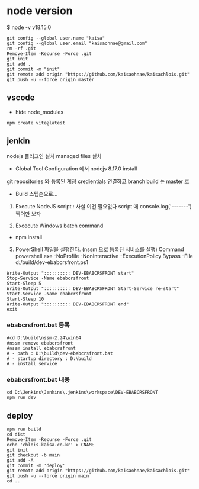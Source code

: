 # node version
$ node -v
v18.15.0

```
git config --global user.name "kaisa"
git config --global user.email "kaisaohnae@gmail.com"
rm -rf .git
Remove-Item -Recurse -Force .git
git init
git add .
git commit -m "init"
git remote add origin "https://github.com/kaisaohnae/kaisachlois.git"
git push -u --force origin master
```
## vscode 
- hide node_modules
```
npm create vite@latest
```

## jenkin

nodejs 플러그인 설치
managed files 설치

- Global Tool Configuration 에서 
nodejs 8.17.0 install 

git repositories 와 등록된 계정 credientials 연결하고 
branch build 는 master 로 

- Build 스텝순으로...
1. Execute NodeJS script : 사실 이건 필요없다
script 에 console.log('-------') 찍어만 보자

2. Excecute Windows batch command 
- npm install

3. PowerShell 파일을 실행한다. (nssm 으로 등록된 서비스를 실행)
Command 
powershell.exe -NoProfile -NonInteractive -ExecutionPolicy Bypass -File d:/build/dev-ebabcrsfront.ps1
```
Write-Output ":::::::::: DEV-EBABCRSFRONT start"
Stop-Service -Name ebabcrsfront
Start-Sleep 5
Write-Output ":::::::::: DEV-EBABCRSFRONT Start-Service re-start"
Start-Service -Name ebabcrsfront 
Start-Sleep 10
Write-Output ":::::::::: DEV-EBABCRSFRONT end"
exit
```
### ebabcrsfront.bat 등록
```
#cd D:\build\nssm-2.24\win64
#nssm remove ebabcrsfront
#nssm install ebabcrsfront
# - path : D:\build\dev-ebabcrsfront.bat
# - startup directory : D:\build
# - install service
```
### ebabcrsfront.bat 내용
```
cd D:\Jenkins\Jenkins\.jenkins\workspace\DEV-EBABCRSFRONT
npm run dev
```

## deploy
```
npm run build
cd dist
Remove-Item -Recurse -Force .git
echo 'chlois.kaisa.co.kr' > CNAME
git init
git checkout -b main
git add -A
git commit -m 'deploy'
git remote add origin "https://github.com/kaisaohnae/kaisachlois.git"
git push -u --force origin main
cd ..
```